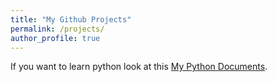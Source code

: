 ```yaml
---
title: "My Github Projects"
permalink: /projects/
author_profile: true
---
```


If you want to learn python look at this [My Python Documents](https://github.com/mvelinamli/Python "Throughout my journey of learning Python, I've compiled documents and created applications, all inside here. More to come..").